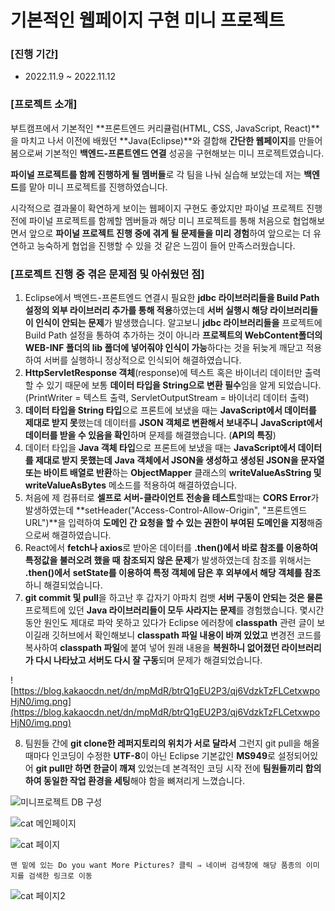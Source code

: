 # 기본적인 웹페이지 구현 미니 프로젝트

### [진행 기간]

- 2022.11.9 ~ 2022.11.12

### [프로젝트 소개]

부트캠프에서 기본적인 **프론트엔드 커리큘럼(HTML, CSS, JavaScript, React)**을 마치고 나서 이전에 배웠던 **Java(Eclipse)**와 결합해 **간단한 웹페이지**를 만들어봄으로써 기본적인 **백엔드-프론트엔드 연결** 성공을 구현해보는 미니 프로젝트였습니다.

**파이널 프로젝트를 함께 진행하게 될 멤버들**로 각 팀을 나눠 실습해 보았는데 저는 **백엔드**를 맡아 미니 프로젝트를 진행하였습니다.

시각적으로 결과물이 확연하게 보이는 웹페이지 구현도 좋았지만 파이널 프로젝트 진행전에 파이널 프로젝트를 함께할 멤버들과 해당 미니 프로젝트를 통해 처음으로 협업해보면서 앞으로 **파이널 프로젝트 진행 중에 겪게 될 문제들을 미리 경험**하여 앞으로는 더 유연하고 능숙하게 협업을 진행할 수 있을 것 같은 느낌이 들어 만족스러웠습니다.   

### [프로젝트 진행 중 겪은 문제점 및 아쉬웠던 점]

1. Eclipse에서 백엔드-프론트엔드 연결시 필요한 **jdbc 라이브러리들을 Build Path 설정의 외부 라이브러리 추가를 통해 적용**하였는데 **서버 실행시 해당 라이브러리들이 인식이 안되는 문제**가 발생했습니다.
알고보니 **jdbc 라이브러리들을** 프로젝트에 Build Path 설정을 통하여 추가하는 것이 아니라 **프로젝트의 WebContent폴더의 WEB-INF 폴더의 lib 폴더에 넣어줘야 인식이 가능**하다는 것을 뒤늦게 깨닫고 적용하여 서버를 실행하니 정상적으로 인식되어 해결하였습니다.
2. **HttpServletResponse 객체**(response)에 텍스트 혹은 바이너리 데이터만 출력할 수 있기 때문에 보통 **데이터 타입을 String으로 변환 필수**임을 알게 되었습니다. (PrintWriter = 텍스트 출력, ServletOutputStream = 바이너리 데이터 출력)
3. **데이터 타입을 String 타입**으로 프론트에 보냈을 때는 **JavaScript에서 데이터를 제대로 받지 못**했는데 데이터를 **JSON 객체로 변환해서 보내주니** **JavaScript에서 데이터를 받을 수 있음을 확인**하며 문제를 해결했습니다. (**API의 특징**)
4. 데이터 타입을 **Java 객체 타입**으로 프론트에 보냈을 때는 **JavaScript에서 데이터를 제대로 받지 못했는데**
**Java 객체에서 JSON을 생성하고 생성된 JSON을 문자열 또는 바이트 배열로 반환**하는 **ObjectMapper** 클래스의 **writeValueAsString 및 writeValueAsBytes** 메소드를 적용하여 해결하였습니다.
5. 처음에 제 컴퓨터로 **셀프로 서버-클라이언트 전송을 테스트**할때는 **CORS Error**가 발생하였는데  **setHeader("Access-Control-Allow-Origin", "프론트엔드 URL")**을 입력하여 **도메인 간 요청을 할 수 있는 권한이 부여된 도메인을 지정**해줌으로써 해결하였습니다.
6. React에서 **fetch나 axios**로 받아온 데이터를 **.then()에서 바로 참조를 이용하여 특정값을 불러오려 했을 때** **참조되지 않은 문제**가 발생하였는데 참조를 위해서는 **.then()에서** **setState를 이용하여 특정 객체에 담은 후 외부에서 해당 객체를 참조**하니 해결되었습니다.
7. **git commit 및 pull**을 하고난 후 갑자기 아파치 컴뱃 **서버 구동이 안되는 것은 물론** 프로젝트에 있던 **Java 라이브러리들이 모두 사라지는 문제**를 경험했습니다.
몇시간동안 원인도 제대로 파악 못하고 있다가 Eclipse 에러창에 **classpath** 관련 글이 보이길래 깃허브에서 확인해보니
**classpath 파일 내용이 바껴 있었고** 변경전 코드를 복사하여 **classpath 파일**에 붙여 넣어 원래 내용을 **복원하니 없어졌던 라이브러리가 다시 나타났고 서버도 다시 잘 구동**되며 문제가 해결되었습니다.

![https://blog.kakaocdn.net/dn/mpMdR/btrQ1gEU2P3/qj6VdzkTzFLCetxwpoHjN0/img.png](https://blog.kakaocdn.net/dn/mpMdR/btrQ1gEU2P3/qj6VdzkTzFLCetxwpoHjN0/img.png)

8. 팀원들 간에 **git clone한 레퍼지토리의 위치가 서로 달라서** 그런지 git pull을 해올 때마다 인코딩이 수정한 **UTF-8**이 아닌 Eclipse 기본값인 **MS949**로 설정되어있어 **git pull만 하면 한글이 깨져** 있었는데 본격적인 코딩 시작 전에 **팀원들끼리 합의하여 동일한 작업 환경을 세팅**해야 함을 뼈져리게 느꼈습니다.

![미니프로젝트 DB 구성](https://user-images.githubusercontent.com/109947297/204286662-5c5a1d2b-4f98-4023-a877-e316e4297479.png)

![cat 메인페이지](https://user-images.githubusercontent.com/109947297/204286693-d83d11b4-4016-4007-bf61-dafd8e643bdf.PNG)

![cat 페이지](https://user-images.githubusercontent.com/109947297/204286761-2063466b-03d0-42cf-89a6-6896b61c8253.PNG)

    맨 밑에 있는 Do you want More Pictures? 클릭 ⇒ 네이버 검색창에 해당 품종의 이미지를 검색한 링크로 이동

![cat 페이지2](https://user-images.githubusercontent.com/109947297/204286797-e886e643-f399-4331-bdef-4d9b7e448ec5.PNG)

